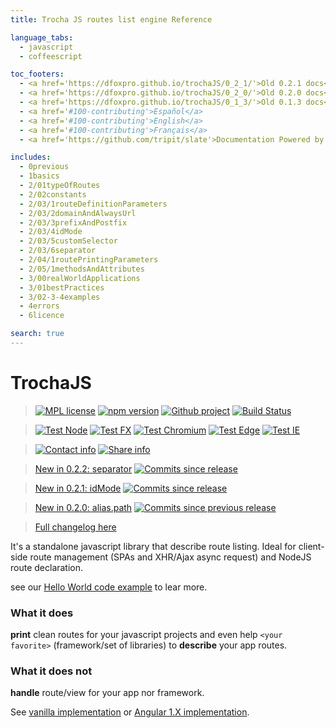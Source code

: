 ```yaml
---
title: Trocha JS routes list engine Reference

language_tabs:
  - javascript
  - coffeescript

toc_footers:
  - <a href='https://dfoxpro.github.io/trochaJS/0_2_1/'>Old 0.2.1 docs</a>
  - <a href='https://dfoxpro.github.io/trochaJS/0_2_0/'>Old 0.2.0 docs</a>
  - <a href='https://dfoxpro.github.io/trochaJS/0_1_3/'>Old 0.1.3 docs</a>
  - <a href='#100-contributing'>Español</a>
  - <a href='#100-contributing'>English</a>
  - <a href='#100-contributing'>Français</a>
  - <a href='https://github.com/tripit/slate'>Documentation Powered by Slate</a>

includes:
  - 0previous
  - 1basics
  - 2/01typeOfRoutes
  - 2/02constants
  - 2/03/1routeDefinitionParameters
  - 2/03/2domainAndAlwaysUrl
  - 2/03/3prefixAndPostfix
  - 2/03/4idMode
  - 2/03/5customSelector
  - 2/03/6separator
  - 2/04/1routePrintingParameters
  - 2/05/1methodsAndAttributes
  - 3/00realWorldApplications
  - 3/01bestPractices
  - 3/02-3-4examples
  - 4errors
  - 6licence

search: true
---
```


# TrochaJS

> [![MPL license](https://img.shields.io/npm/l/trocha.svg?style=plastic&logo=Mozilla)](https://www.mozilla.org/en-US/MPL/2.0/FAQ)
[![npm version](https://img.shields.io/npm/v/trocha.svg?style=plastic&logo=npm)](https://www.npmjs.com/package/trocha)
[![Github project](https://img.shields.io/badge/src-DFOXpro/trocha-brightgreen.svg?style=plastic&logo=Github)](https://github.com/DFOXpro/trocha)
[![Build Status](https://img.shields.io/travis/DFOXpro/trocha.svg?logo=Travis%20CI&logoColor=FFFFFF&style=plastic)](https://travis-ci.org/DFOXpro/trocha)

> [![Test Node](https://img.shields.io/badge/asserts-182/182-brightgreen.svg?style=plastic&logo=Node.js)](https://github.com/DFOXpro/trocha/tree/master/src/test)
[![Test FX](https://img.shields.io/badge/asserts-182/182-brightgreen.svg?style=plastic&logo=Mozilla%20Firefox)](https://github.com/DFOXpro/trocha/tree/master/src/test)
[![Test Chromium](https://img.shields.io/badge/asserts-182/182-brightgreen.svg?style=plastic&logo=Google%20Chrome)](https://github.com/DFOXpro/trocha/tree/master/src/test)
[![Test Edge](https://img.shields.io/badge/asserts-182/182-brightgreen.svg?style=plastic&logo=Microsoft%20Edge)](https://github.com/DFOXpro/trocha/tree/master/src/test)
[![Test IE](https://img.shields.io/badge/11%20asserts-179/182-brightgreen.svg?style=plastic&logo=Internet%20explorer&color=important)](https://github.com/DFOXpro/trocha/tree/master/src/test)

> [![Contact info](https://img.shields.io/badge/contact-@DFOXpro-informational.svg?style=plastic&logo=Twitter)](https://twitter.com/dfoxpro)
[![Share info](https://img.shields.io/badge/share-%23TrochaJS-informational.svg?style=plastic&logo=Twitter)](https://twitter.com/hashtag/TrochaJS)

> [New in 0.2.2: separator](#idmode) [![Commits since release](https://img.shields.io/github/commits-since/DFOXpro/trocha/0.2.1.svg?style=plastic&logo=Github)]()

> [New in 0.2.1: idMode](#idmode) [![Commits since release](https://img.shields.io/github/commits-since/DFOXpro/trocha/0.2.0.svg?style=plastic&logo=Github)]()

> [New in 0.2.0: alias.path](#alias) [![Commits since previous release](https://img.shields.io/github/commits-since/DFOXpro/trocha/0.1.3.svg?style=plastic&logo=Github)]()

> [Full changelog here](https://github.com/DFOXpro/trocha/blob/master/CHANGELOG.md)

It's a standalone javascript library that describe route listing.
Ideal for client-side route management (SPAs and XHR/Ajax async request) and NodeJS route declaration.

see our [Hello World code example](#101-intro-to-trocha-js) to lear more.

### What it does

**print** clean routes for your javascript projects and even help `<your favorite>` (framework/set of libraries) to **describe** your app routes.

### What it does not

**handle** route/view for your app nor framework.

See [vanilla implementation](#302-vanilla) or [Angular 1.X implementation](#304-angular-1-x).
